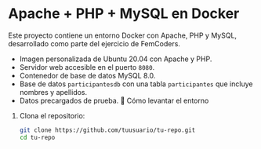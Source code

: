 # Apache + PHP + MySQL en Docker

Este proyecto contiene un entorno Docker con Apache, PHP y MySQL, desarrollado como parte del ejercicio de FemCoders.
- Imagen personalizada de Ubuntu 20.04 con Apache y PHP.
- Servidor web accesible en el puerto `8080`.
- Contenedor de base de datos MySQL 8.0.
- Base de datos `participantesdb` con una tabla `participantes` que incluye nombres y apellidos.
- Datos precargados de prueba.
 🐳 Cómo levantar el entorno
1. Clona el repositorio:
   ```bash
   git clone https://github.com/tuusuario/tu-repo.git
   cd tu-repo
